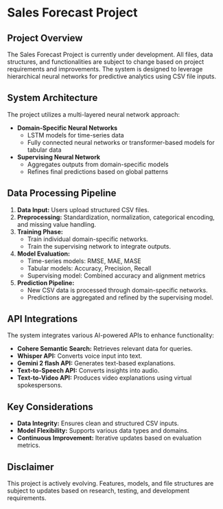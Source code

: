 # Sales Forecast Project

## Project Overview
The Sales Forecast Project is currently under development. All files, data structures, and functionalities are subject to change based on project requirements and improvements. The system is designed to leverage hierarchical neural networks for predictive analytics using CSV file inputs.

## System Architecture
The project utilizes a multi-layered neural network approach:
- **Domain-Specific Neural Networks**
  - LSTM models for time-series data
  - Fully connected neural networks or transformer-based models for tabular data
- **Supervising Neural Network**
  - Aggregates outputs from domain-specific models
  - Refines final predictions based on global patterns

## Data Processing Pipeline
1. **Data Input:** Users upload structured CSV files.
2. **Preprocessing:** Standardization, normalization, categorical encoding, and missing value handling.
3. **Training Phase:**
   - Train individual domain-specific networks.
   - Train the supervising network to integrate outputs.
4. **Model Evaluation:**
   - Time-series models: RMSE, MAE, MASE
   - Tabular models: Accuracy, Precision, Recall
   - Supervising model: Combined accuracy and alignment metrics
5. **Prediction Pipeline:**
   - New CSV data is processed through domain-specific networks.
   - Predictions are aggregated and refined by the supervising model.

## API Integrations
The system integrates various AI-powered APIs to enhance functionality:
- **Cohere Semantic Search:** Retrieves relevant data for queries.
- **Whisper API:** Converts voice input into text.
- **Gemini 2 flash API:** Generates text-based explanations.
- **Text-to-Speech API:** Converts insights into audio.
- **Text-to-Video API:** Produces video explanations using virtual spokespersons.

## Key Considerations
- **Data Integrity:** Ensures clean and structured CSV inputs.
- **Model Flexibility:** Supports various data types and domains.
- **Continuous Improvement:** Iterative updates based on evaluation metrics.

## Disclaimer
This project is actively evolving. Features, models, and file structures are subject to updates based on research, testing, and development requirements.

